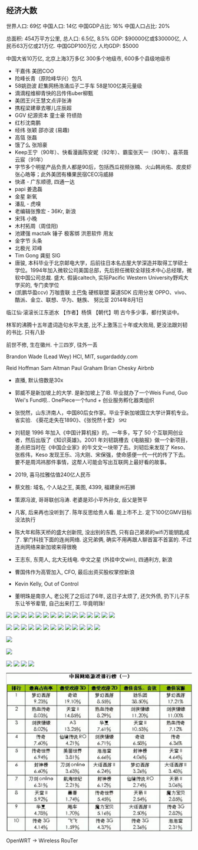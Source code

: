 ## 经济大数
世界人口:  69亿
中国人口:  14亿
中国GDP占比: 16%
中国人口占比: 20%

总面积:  454万平方公里, 
总人口:  6.5亿, 8.5%
GDP: \$90000亿或\$30000亿, 人民币63万亿或21万亿. 中国GDP100万亿
人均GDP:  $5000

中国大省10万亿, 北京上海3万多亿
300多个地级市, 600多个县级地级市

- 干嘉伟 美团COO
- 险峰长青（原险峰华兴）包凡
- 58姚劲波 赶集网杨浩涌瓜子二手车 58是100亿美元量级
- 滴滴程维柳青快的吕传伟uber柳甄
- 美团王兴王慧文点评张涛
- 携程梁建章去哪儿庄辰超
- GGV 纪源资本 童士豪 符绩勋
- 红杉沈南鹏
- 经纬 张颖 邵亦波 (易趣)
- 高瓴 张磊
- 饿了么 张旭豪
- Keep王宁（90年）、快看漫画陈安妮（92年）、霸蛮张天一（90年）、喜茶聂云宸（91年）
- 字节多个明星产品负责人都是90后，包括西瓜视频张楠、火山韩尚佑、皮皮虾张心皓等；此外美团有榛果民宿CEO冯威赫
- 快递 - 广东顺德, 四通一达
- papi 姜逸磊
- 金星 新氧
- 潘乱 - 虎嗅
- 老编辑张豫宏 - 36Kr, 新浪
- 宋玮 小晚
- 木村拓周（周佳阳)
- 池建强 mactalk 锤子 极客绑 洪恩软件 用友
- 金字节 头条
- 北极光 邓峰
- Tim Gong 龚挺 SIG
- 唐骏, 本科毕业于北京邮电大学，后前往日本名古屋大学深造并取得工学硕士学位。1994年加入微软公司美国总部，先后担任微软全球技术中心总经理，微软中国公司总裁. 盛大. 假装caltech, 实际Pacific Western University野鸡大学买的, 专门卖学位
- (凯鹏华盈ccv) 万咖壹联 土巴兔 硬核联盟 渠道SDK 应用分发 OPPO、vivo、酷派、金立、联想、华为、魅族、 努比亚 2014年8月1日

临江仙·滚滚长江东逝水 【作者】杨慎 【朝代】明 古今多少事，都付笑谈中。

林军的沸腾十五年遣词造句水平太差, 比不上激荡三十年或大败局, 更没法跟刘韧的书比. 只有八卦

前世不修, 生在徽州. 十三四岁, 往外一丢

Brandon Wade (Lead Wey) HCI, MIT, sugardaddy.com

Reid Hoffman
Sam Altman
Paul Graham
Brian Chesky Airbnb

- 直播, 默认倍数是30x
- 郭威不是新加坡上的大学. 是新加坡上了IB. 毕业就办了一个Weis Fund, Guo Wei's Fund呗.. OnePiece一个fund + 创业服务孵化器类组织
- 张悦然，山东济南人，中国80后女作家。毕业于新加坡国立大学计算机专业。省实验. 《葵花走失在1890》、《张悦然十爱》 `SM2`
- 刘韧是 1996 年加入《中国计算机报》的。一年多，写了 50 个互联网创业者，然后出版了《知识英雄》。2001 年刘韧跳槽去《电脑报》做一个新项目，差点把当时在《中国企业家》的牛文文一块带了去。刘韧后来发现了 Keso、张栋伟，Keso 发现王乐、冯大刚、宋保强，使命感便一代一代的传了下去。要不是周鸿祎那件事情，这帮人可能会写出互联网上最好看的故事。
- 2019, 喜马拉雅估值240亿人民币
- 蔡文胜: 域名, 个人站之王, 美图, 4399,   福建泉州石狮
- 策源冯波, 哥哥联创冯涛. 老婆是邓小平外孙女, 岳父是贺平
- 凡客, 后来再也没听到了. 陈年反思给贵人看. 能上市不上. 定下100亿GMV目标没法执行
- 陈大年和陈天桥的盛大创新院, 没出别的东西, 只有自己弟弟的wifi万能钥匙成了. 掌门科技下面的连尚网络. 这兄弟俩, 确实不用再跟人聊首富不首富的. 不过连尚网络来新加坡来得很晚
- 王志东, 东莞人, 北大无线电. 中文之星 (外挂中文win), 四通利方, 新浪
- 曹国伟作为高管加入, CFO, 最后出资买股权掌控新浪
- Kevin Kelly, Out of Control

- 董明珠是南京人, 老公死了之后过了6年, 这日子太烦了, 还欠外债, 扔下儿子东东让爷爷辈管, 自己出来打工. 毕竟明珠!

![](imgs/4566C3D8-FEEC-4B05-95A3-3AB45EDA77AE.png)
![](imgs/92F626C8-8B89-426F-9801-DEA650E16CF7.png)
![](imgs/D157AAED-4D3D-4AFD-A4C9-11C47E8016AD.png)
![](imgs/8C449C73-C75F-4756-A708-EF1EBEAA77F6.jpg)
![](imgs/2020-06-04-15-30-08.png)
![](imgs/2020-06-07-13-34-59.png)
![](imgs/2020-06-07-14-05-35.png)
![](imgs/2020-06-10-16-20-23.png)
![](imgs/2020-06-10-21-27-06.png)
![](imgs/2020-06-11-17-20-22.png)
![](imgs/2020-06-11-17-25-12.png)
![](imgs/2020-06-11-17-25-06.png)
![](imgs/2020-06-11-21-36-23.png)
![](imgs/2020-06-11-23-01-37.png)
![](imgs/饿了么.jpeg)

![](imgs/Pasted-image-20201008205315.png)
![](imgs/Pasted-image-20201008205331.png)
![](imgs/Pasted-image-20201008205340.png)
![](imgs/Pasted-image-20201012211715.png)
![](imgs/Pasted-image-20201012214253.png)
![](imgs/Pasted-image-20201019161306.png)
![](imgs/Pasted-image-20201019161937.png)
![](imgs/Pasted-image-20201012214258.png)
![](imgs/Pasted-image-20201014193254.png)
![](imgs/Pasted-image-20201026221814.png)
![](imgs/Pasted-image-20201026222203.png)
![](imgs/Pasted-image-20201101115320.png)
![](imgs/Pasted-image-20201107210250.png)

![](imgs/2020-11-24-13-30-02.png)

![](imgs/2020-11-24-17-22-10.png)

![](imgs/2020-12-09-10-28-57.png)
![](imgs/2020-12-09-10-29-22.png)
![](imgs/2020-12-09-10-30-57.png)
![](imgs/2020-12-20-01-38-22.png)

![](imgs/2022-08-18-17-08-05.png)

OpenWRT -> Wireless RouTer

